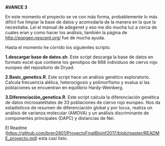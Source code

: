 **AVANCE 3**

En este momento el proyecto se ve con más forma, probablemente lo más difícil fue limpiar la base de datos y acomodarla de la manera en la que la necesitaba.
Leí el manual de adegenet y eso me dio mucha luz a cerca de cuales eran y como hacer los análisis, también la página de http://popgen.nescent.org/ fue de mucha ayuda.

Hasta el momento he corrido los siguientes scripts:

**1.descargar base de datos.sh**. 
Este script descarga la base de datos en formato excel que contiene los genotipos de 668  individuos de ciervo rojo europeo del repositorio de Dryad.

**2.Basic_genetics.R**.
Este script hace un análisis genético exploratorio. Calcula frecuencia alélica, heterocigosis y polimorfismo y evalua si las poblaciones se encuentran en equilibrio Hardy-Weinberg. 

**3.Diferenciación_genetica.R**.
Este script calcula la diferenciación genética de datos microsatelitales de 33 poblaciones de ciervo rojo europeo. Nos da estadísticos de resumen de diferenciación global y por locus, realiza un análisis de varianza molecular (AMOVA) y un análisis discriminante de componentes principales (DAPC) y distancias de Nei. 

El Readme (https://github.com/bren2801/ProyectoFinalBioinf2017/blob/master/README_proyecto.md) esta casi listo.
